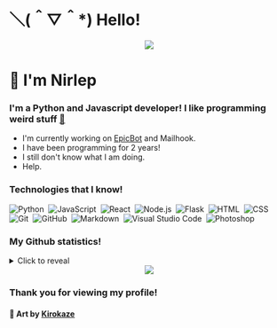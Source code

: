 # ＼(＾▽＾*) Hello!
<div align="center"><img src="https://cdn.discordapp.com/attachments/859335247547990026/882593696934154240/cool_background_thing_lol.gif"></div>

# 👋 I'm Nirlep

### I'm a Python and Javascript developer! I like programming weird stuff [👀](https://www.youtube.com/watch?v=dQw4w9WgXcQ)

- I'm currently working on [EpicBot](https://epic-bot.com) and Mailhook.
- I have been programming for 2 years!
- I still don't know what I am doing.
- Help.

### Technologies that I know!

![Python](https://img.shields.io/badge/-Python-05122A?style=for-the-badge&logo=python)&nbsp;
![JavaScript](https://img.shields.io/badge/-JavaScript-05122A?style=for-the-badge&logo=javascript)&nbsp;
![React](https://img.shields.io/badge/-React-05122A?style=for-the-badge&logo=react)&nbsp;
![Node.js](https://img.shields.io/badge/-Node.js-05122A?style=for-the-badge&logo=node.js)&nbsp;
![Flask](https://img.shields.io/badge/-Flask-05122A?style=for-the-badge&logo=flask)&nbsp;
![HTML](https://img.shields.io/badge/-HTML-05122A?style=for-the-badge&logo=HTML5)&nbsp;
![CSS](https://img.shields.io/badge/-CSS-05122A?style=for-the-badge&logo=CSS3&logoColor=1572B6)&nbsp;
![Git](https://img.shields.io/badge/-Git-05122A?style=for-the-badge&logo=git)&nbsp;
![GitHub](https://img.shields.io/badge/-GitHub-05122A?style=for-the-badge&logo=github)&nbsp;
![Markdown](https://img.shields.io/badge/-Markdown-05122A?style=for-the-badge&logo=markdown)&nbsp;
![Visual Studio Code](https://img.shields.io/badge/-Visual%20Studio%20Code-05122A?style=for-the-badge&logo=visual-studio-code&logoColor=007ACC)&nbsp;
![Photoshop](https://img.shields.io/badge/-Photoshop-05122A?style=for-the-badge&logo=adobe-photoshop)&nbsp;

### My Github statistics!

<details>
  <summary>Click to reveal</summary>
  <div>
    <br>
    <img src="https://github-readme-stats.vercel.app/api?username=nirlep5252&show_icons=true&theme=radical&count_private=true&include_all_commits=true">
    <img src="https://github-readme-streak-stats.herokuapp.com/?user=Nirlep5252&theme=radical">
    <img src="https://github-readme-stats.vercel.app/api/top-langs/?username=nirlep5252&theme=radical">
  </div>
</details>

<div align="center"><img src="https://cdn.discordapp.com/attachments/859335247547990026/882593069206229012/my_life.gif"></div>

### Thank you for viewing my profile!

#### 🎨 Art by **[Kirokaze](https://kirokazepixel.tumblr.com/)**
